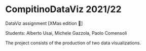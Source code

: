 # CompitinoDataViz 2021/22
DataViz assignment [XMas edition 🎅]

Students: Alberto Usai, Michele Gazzola, Paolo Comensoli

The project consists of the production of two data visualizations.
